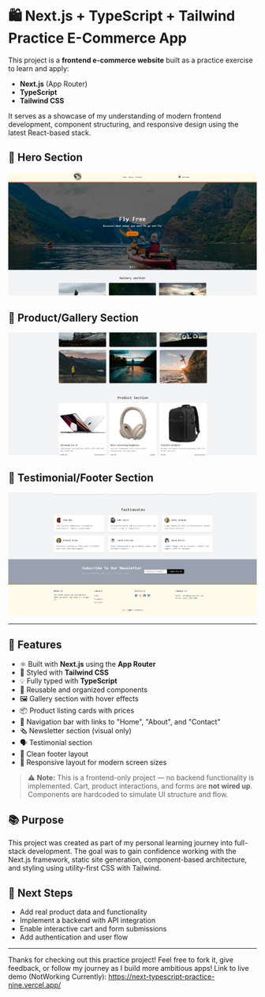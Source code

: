 # 🛍️ Next.js + TypeScript + Tailwind Practice E-Commerce App

This project is a **frontend e-commerce website** built as a practice exercise to learn and apply:

- **Next.js** (App Router)
- **TypeScript**
- **Tailwind CSS**

It serves as a showcase of my understanding of modern frontend development, component structuring, and responsive design using the latest React-based stack.

## 🌟 Hero Section

![First Image](public/FirstImage1.png)

## 📸 Product/Gallery Section

![Second Image](public/SecondImage2.png)

## 📝 Testimonial/Footer Section

![Third Image](public/ThreeImage3.png)

---

## 🔧 Features

- ⚛️ Built with **Next.js** using the **App Router**
- 💅 Styled with **Tailwind CSS**
- 💡 Fully typed with **TypeScript**
- 🧱 Reusable and organized components
- 🖼️ Gallery section with hover effects
- 📦 Product listing cards with prices
- 🧭 Navigation bar with links to "Home", "About", and "Contact"
- 🗞️ Newsletter section (visual only)
- 🗣️ Testimonial section
- 🦶 Clean footer layout
- 🎯 Responsive layout for modern screen sizes

> ⚠️ **Note:** This is a frontend-only project — no backend functionality is implemented. Cart, product interactions, and forms are **not wired up**. Components are hardcoded to simulate UI structure and flow.

## 📚 Purpose

This project was created as part of my personal learning journey into full-stack development. The goal was to gain confidence working with the Next.js framework, static site generation, component-based architecture, and styling using utility-first CSS with Tailwind.

## 🚀 Next Steps

- Add real product data and functionality
- Implement a backend with API integration
- Enable interactive cart and form submissions
- Add authentication and user flow

---

Thanks for checking out this practice project! Feel free to fork it, give feedback, or follow my journey as I build more ambitious apps!
Link to live demo (NotWorking Currently): https://next-typescript-practice-nine.vercel.app/
